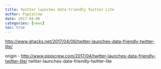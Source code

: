 ```yaml
---
title: Twitter launches data-friendly Twitter Lite
author: PipisCrew
date: 2017-04-06
categories: [news]
toc: true
---
```


http://www.ghacks.net/2017/04/06/twitter-launches-data-friendly-twitter-lite/

origin - http://www.pipiscrew.com/2017/04/twitter-launches-data-friendly-twitter-lite/ twitter-launches-data-friendly-twitter-lite